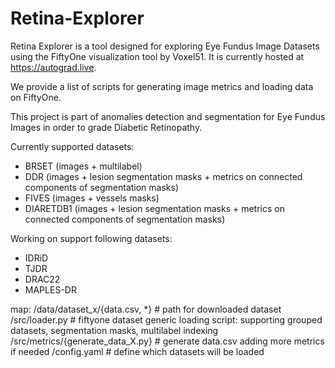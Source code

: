 # Retina-Explorer
Retina Explorer is a tool designed for exploring Eye Fundus Image Datasets using the FiftyOne visualization tool by Voxel51. It is currently hosted at https://autograd.live.

We provide a list of scripts for generating image metrics and loading data on FiftyOne. 

This project is part of anomalies detection and segmentation for Eye Fundus Images in order to grade Diabetic Retinopathy.

Currently supported datasets:
- BRSET (images + multilabel)
- DDR (images + lesion segmentation masks + metrics on connected components of segmentation masks)
- FIVES (images + vessels masks)
- DIARETDB1 (images + lesion segmentation masks + metrics on connected components of segmentation masks)

Working on support following datasets:
- IDRiD
- TJDR
- DRAC22
- MAPLES-DR

map:
/data/dataset_x/{data.csv, *}     # path for downloaded dataset
/src/loader.py                    # fiftyone dataset generic loading script: supporting grouped datasets, segmentation masks, multilabel indexing
/src/metrics/{generate_data_X.py} # generate data.csv adding more metrics if needed
/config.yaml                      # define which datasets will be loaded
